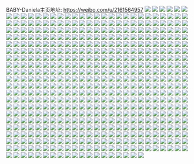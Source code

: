 BABY-Daniela主页地址: https://weibo.com/u/2161564957 
![](https://wx4.sinaimg.cn/mw2000/80d6dd1dly1h9kprncbhsj222b2q8x6p.jpg) 
![](https://wx4.sinaimg.cn/mw2000/80d6dd1dly1h9kprogphtj226y2egx6p.jpg) 
![](https://wx4.sinaimg.cn/mw2000/80d6dd1dly1h9kprlywltj22c03404qq.jpg) 
![](https://wx4.sinaimg.cn/mw2000/80d6dd1dly1h9jvuimbd9j21jc2hh1kz.jpg) 
![](https://wx4.sinaimg.cn/mw2000/80d6dd1dly1h9jvuo6aswj22c03404qr.jpg) 
![](https://wx4.sinaimg.cn/mw2000/80d6dd1dly1h9jvulvihwj22c0340x6r.jpg) 
![](https://wx4.sinaimg.cn/mw2000/80d6dd1dly1h9jvug3ypcj22c03401l0.jpg) 
![](https://wx4.sinaimg.cn/mw2000/80d6dd1dly1h9jvupz8fjj21sc2ds4qq.jpg) 
![](https://wx4.sinaimg.cn/mw2000/80d6dd1dly1h9bunqdn4rj21ob2icqv5.jpg) 
![](https://wx4.sinaimg.cn/mw2000/80d6dd1dly1h9bunpnjfmj21pz2hthdt.jpg) 
![](https://wx4.sinaimg.cn/mw2000/80d6dd1dly1h98wx5kofhj23402c0x6r.jpg) 
![](https://wx4.sinaimg.cn/mw2000/80d6dd1dly1h98wx1d64xj22ax2fhb2a.jpg) 
![](https://wx4.sinaimg.cn/mw2000/80d6dd1dly1h96k9u6llaj233x294b2b.jpg) 
![](https://wx4.sinaimg.cn/mw2000/80d6dd1dly1h96k9vg4vwj223g2et4qq.jpg) 
![](https://wx4.sinaimg.cn/mw2000/80d6dd1dly1h96k9wsnsrj23402c0kjm.jpg) 
![](https://wx4.sinaimg.cn/mw2000/80d6dd1dly1h91gbopx2rj22rs1zex6q.jpg) 
![](https://wx4.sinaimg.cn/mw2000/80d6dd1dly1h91gbqgiygj22ds1sc1ky.jpg) 
![](https://wx4.sinaimg.cn/mw2000/80d6dd1dly1h91gbtxrsdj22ds1sc4qq.jpg) 
![](https://wx4.sinaimg.cn/mw2000/80d6dd1dly1h91gbw68i9j233x2947wj.jpg) 
![](https://wx4.sinaimg.cn/mw2000/80d6dd1dly1h8spqaaz59j21sc2ds4qq.jpg) 
![](https://wx4.sinaimg.cn/mw2000/80d6dd1dly1h8spqb9k7uj23402c04qq.jpg) 
![](https://wx4.sinaimg.cn/mw2000/80d6dd1dly1h8spqck4ovj23402c0hdu.jpg) 
![](https://wx4.sinaimg.cn/mw2000/80d6dd1dly1h8qderiyjjj21by1m27q5.jpg) 
![](https://wx4.sinaimg.cn/mw2000/80d6dd1dly1h8qdeqpflej23402c0kjm.jpg) 
![](https://wx4.sinaimg.cn/mw2000/80d6dd1dly1h8pa8i67mmj23402c04qq.jpg) 
![](https://wx4.sinaimg.cn/mw2000/80d6dd1dly1h8pa8jniw2j23402c0npf.jpg) 
![](https://wx4.sinaimg.cn/mw2000/80d6dd1dly1h8jislpb0mj23402c04qr.jpg) 
![](https://wx4.sinaimg.cn/mw2000/80d6dd1dly1h8jismsmy4j23402c0b2b.jpg) 
![](https://wx4.sinaimg.cn/mw2000/80d6dd1dly1h8jiso4j03j23402c0npf.jpg) 
![](https://wx4.sinaimg.cn/mw2000/80d6dd1dly1h8ip7scpgzj213y182145.jpg) 
![](https://wx4.sinaimg.cn/mw2000/80d6dd1dly1h8doevzsc3j23402c0npf.jpg) 
![](https://wx4.sinaimg.cn/mw2000/80d6dd1dly1h8doetk3f0j23402c0hdv.jpg) 
![](https://wx4.sinaimg.cn/mw2000/80d6dd1dly1h89oy88e8bj20yf13t145.jpg) 
![](https://wx4.sinaimg.cn/mw2000/80d6dd1dly1h89oy8j9c7j20yg12ptiq.jpg) 
![](https://wx4.sinaimg.cn/mw2000/80d6dd1dly1h89oy90g1nj20yi12qk7m.jpg) 
![](https://wx4.sinaimg.cn/mw2000/80d6dd1dly1h7xpejjjdnj23402c07wj.jpg) 
![](https://wx4.sinaimg.cn/mw2000/80d6dd1dly1h7xpeknjhhj234025pe82.jpg) 
![](https://wx4.sinaimg.cn/mw2000/80d6dd1dly1h7xpenvfryj231g2b2x6r.jpg) 
![](https://wx4.sinaimg.cn/mw2000/80d6dd1dly1h7xper37uej23402c0npf.jpg) 
![](https://wx4.sinaimg.cn/mw2000/80d6dd1dly1h7pcr4m5bqj23402c0u11.jpg) 
![](https://wx4.sinaimg.cn/mw2000/80d6dd1dly1h7pcr68x39j21sc2ds4qq.jpg) 
![](https://wx4.sinaimg.cn/mw2000/80d6dd1dly1h7g5csnkxqj224l2fix6p.jpg) 
![](https://wx4.sinaimg.cn/mw2000/80d6dd1dly1h7g5cr76dwj22953181ky.jpg) 
![](https://wx4.sinaimg.cn/mw2000/80d6dd1dly1h7g5cu4hk0j228k2zoti4.jpg) 
![](https://wx4.sinaimg.cn/mw2000/80d6dd1dly1h7g5cvzjuqj229q319gvp.jpg) 
![](https://wx4.sinaimg.cn/mw2000/80d6dd1dly1h7g5cx2p9vj227p2yrkjm.jpg) 
![](https://wx4.sinaimg.cn/mw2000/80d6dd1dly1h7819jg7igj23402c01l0.jpg) 
![](https://wx4.sinaimg.cn/mw2000/80d6dd1dly1h7819gtc5mj23402c0x6r.jpg) 
![](https://wx4.sinaimg.cn/mw2000/80d6dd1dly1h7819i30ibj23402c0ndc.jpg) 
![](https://wx4.sinaimg.cn/mw2000/80d6dd1dly1h72h8a1pznj22tn26wnbb.jpg) 
![](https://wx4.sinaimg.cn/mw2000/80d6dd1dly1h6zymmbsajj230e2aou0y.jpg) 
![](https://wx4.sinaimg.cn/mw2000/80d6dd1dly1h6zymkzyn4j22862shb2a.jpg) 
![](https://wx4.sinaimg.cn/mw2000/80d6dd1dly1h6y8oq84dnj226q2b34qr.jpg) 
![](https://wx4.sinaimg.cn/mw2000/80d6dd1dly1h6y8pm71l1j22c034mhdx.jpg) 
![](https://wx4.sinaimg.cn/mw2000/80d6dd1dly1h6y8pcj6g3j22c034ihdx.jpg) 
![](https://wx4.sinaimg.cn/mw2000/80d6dd1dly1h6y8pqg3i0j22ds1scqv6.jpg) 
![](https://wx4.sinaimg.cn/mw2000/80d6dd1dly1h6y8ojy64nj227c2vlb2c.jpg) 
![](https://wx4.sinaimg.cn/mw2000/80d6dd1dly1h6y8ozhmsqj22ag2xdqv8.jpg) 
![](https://wx4.sinaimg.cn/mw2000/80d6dd1dly1h6y8p5vh3tj22c034qu0z.jpg) 
![](https://wx4.sinaimg.cn/mw2000/80d6dd1dly1h6jqwhetrjj21441hhn7v.jpg) 
![](https://wx4.sinaimg.cn/mw2000/80d6dd1dly1h6jqwh1kucj20v91ao78o.jpg) 
![](https://wx4.sinaimg.cn/mw2000/80d6dd1dly1h606z0f9bdj21do1p0wh2.jpg) 
![](https://wx4.sinaimg.cn/mw2000/80d6dd1dly1h606z117xvj22452phn1i.jpg) 
![](https://wx4.sinaimg.cn/mw2000/80d6dd1dly1h606z1t1mfj23402c07wi.jpg) 
![](https://wx4.sinaimg.cn/mw2000/80d6dd1dly1h534dzkn4qj22ds1schdt.jpg) 
![](https://wx4.sinaimg.cn/mw2000/80d6dd1dly1h534e2tf8hj22ds1sce81.jpg) 
![](https://wx4.sinaimg.cn/mw2000/80d6dd1dly1h534e20i7oj22ds1scnpd.jpg) 
![](https://wx4.sinaimg.cn/mw2000/80d6dd1dly1h534e16wmnj22ds1scqv5.jpg) 
![](https://wx4.sinaimg.cn/mw2000/80d6dd1dly1h52j94jh42j23402c0qv6.jpg) 
![](https://wx4.sinaimg.cn/mw2000/80d6dd1dly1h52j95riioj23402c07wi.jpg) 
![](https://wx4.sinaimg.cn/mw2000/80d6dd1dly1h52j999m1ij220s2yex6q.jpg) 
![](https://wx4.sinaimg.cn/mw2000/80d6dd1dly1h52j92ye0nj23402c07wi.jpg) 
![](https://wx4.sinaimg.cn/mw2000/80d6dd1dly1h4672ve1fkj22ad2rze81.jpg) 
![](https://wx4.sinaimg.cn/mw2000/80d6dd1dly1h4672w52vcj22aq2xanpd.jpg) 
![](https://wx4.sinaimg.cn/mw2000/80d6dd1dly1h3svxqq7q4j225v2zzu0x.jpg) 
![](https://wx4.sinaimg.cn/mw2000/80d6dd1dly1h3svxrvlk9j21sc2dse81.jpg) 
![](https://wx4.sinaimg.cn/mw2000/80d6dd1dly1h3hf9lfjbsj21751n0nfu.jpg) 
![](https://wx4.sinaimg.cn/mw2000/80d6dd1dly1h3hf9noel0j22962s57wi.jpg) 
![](https://wx4.sinaimg.cn/mw2000/80d6dd1dly1h3hf9mbkb4j21zx2owb2a.jpg) 
![](https://wx4.sinaimg.cn/mw2000/80d6dd1dly1h29fb8vzdxj22l526pnpf.jpg) 
![](https://wx4.sinaimg.cn/mw2000/80d6dd1dly1h29fb17q1kj22op2cbb2b.jpg) 
![](https://wx4.sinaimg.cn/mw2000/80d6dd1dly1h29fay3d95j22xn289b2a.jpg) 
![](https://wx4.sinaimg.cn/mw2000/80d6dd1dly1h29fbaw6uaj22202nfx6q.jpg) 
![](https://wx4.sinaimg.cn/mw2000/80d6dd1dly1h29fb47jtkj231129thdu.jpg) 
![](https://wx4.sinaimg.cn/mw2000/80d6dd1dly1h0otk02wkfj22c0340x6q.jpg) 
![](https://wx4.sinaimg.cn/mw2000/80d6dd1dly1h0otjvnrhmj226h26h1kx.jpg) 
![](https://wx4.sinaimg.cn/mw2000/80d6dd1dly1h0otjv2qjij22ol29v4qp.jpg) 
![](https://wx4.sinaimg.cn/mw2000/80d6dd1dly1h0otjyg2dyj23402c0x6q.jpg) 
![](https://wx4.sinaimg.cn/mw2000/80d6dd1dly1h0otjub6hij23402c0kjl.jpg) 
![](https://wx4.sinaimg.cn/mw2000/80d6dd1dly1h0eh12okm5j22bs3401ky.jpg) 
![](https://wx4.sinaimg.cn/mw2000/80d6dd1dly1h0eh13pbqnj22bo3407wi.jpg) 
![](https://wx4.sinaimg.cn/mw2000/80d6dd1dly1h0eh1a85lgj22c0340kjm.jpg) 
![](https://wx4.sinaimg.cn/mw2000/80d6dd1dly1gzog07z38dj23402c0u0y.jpg) 
![](https://wx4.sinaimg.cn/mw2000/80d6dd1dly1gxxgla4omxj222h2cp7wi.jpg) 
![](https://wx4.sinaimg.cn/mw2000/80d6dd1dly1gxxgl8y3stj21nj2yob2a.jpg) 
![](https://wx4.sinaimg.cn/mw2000/80d6dd1dly1gxp15h49isj22kg2ag7wi.jpg) 
![](https://wx4.sinaimg.cn/mw2000/80d6dd1dly1gxp15hqwipj22ol2651ky.jpg) 
![](https://wx4.sinaimg.cn/mw2000/80d6dd1dly1gxp15gis6xj21m42c3b2a.jpg) 
![](https://wx4.sinaimg.cn/mw2000/80d6dd1dly1gwvsq91r1hj23402c0b29.jpg) 
![](https://wx4.sinaimg.cn/mw2000/80d6dd1dly1gwvsq7ex0uj23402c0u0x.jpg) 
![](https://wx4.sinaimg.cn/mw2000/80d6dd1dly1gwvsqbdiq4j23402c0kjm.jpg) 
![](https://wx4.sinaimg.cn/mw2000/80d6dd1dly1gwvsqe1cdpj23402c0b2a.jpg) 
![](https://wx4.sinaimg.cn/mw2000/80d6dd1dly1gwvsq3qti6j22c0340x6p.jpg) 
![](https://wx4.sinaimg.cn/mw2000/80d6dd1dly1gwvsq5tpp1j22c0340kjl.jpg) 
![](https://wx4.sinaimg.cn/mw2000/80d6dd1dly1gw0mxldjq4j225m2b1qv5.jpg) 
![](https://wx4.sinaimg.cn/mw2000/80d6dd1dly1gw0mxis6mkj21l222mu0x.jpg) 
![](https://wx4.sinaimg.cn/mw2000/80d6dd1dly1gw0mxhn4q2j22um1v17wi.jpg) 
![](https://wx4.sinaimg.cn/mw2000/80d6dd1dly1gw0mxjokssj21nz251npe.jpg) 
![](https://wx4.sinaimg.cn/mw2000/80d6dd1dly1gw01k64oazj22qq24ekjm.jpg) 
![](https://wx4.sinaimg.cn/mw2000/002mhHMVly1gvqso443b5j621f2seqv602.jpg) 
![](https://wx4.sinaimg.cn/mw2000/002mhHMVly1gvqsnzojehj614n1i6ask02.jpg) 
![](https://wx4.sinaimg.cn/mw2000/002mhHMVly1gv4u4jtug4j62xe23qnpe02.jpg) 
![](https://wx4.sinaimg.cn/mw2000/002mhHMVly1guzjsedm56j63402c0x6p02.jpg) 
![](https://wx4.sinaimg.cn/mw2000/002mhHMVly1guzjsfq6d4j62c03407wh02.jpg) 
![](https://wx4.sinaimg.cn/mw2000/002mhHMVly1guzjsgkzyij62c0340b2902.jpg) 
![](https://wx4.sinaimg.cn/mw2000/002mhHMVly1guzjsckx80j63402c0u0x02.jpg) 
![](https://wx4.sinaimg.cn/mw2000/002mhHMVly1guzjshuthcj63402c0x6p02.jpg) 
![](https://wx4.sinaimg.cn/mw2000/002mhHMVly1guzjtq5m34j62c02mb7wh02.jpg) 
![](https://wx4.sinaimg.cn/mw2000/002mhHMVly1guwee9pgenj62c02sshdu02.jpg) 
![](https://wx4.sinaimg.cn/mw2000/002mhHMVly1guweegpbrtj62c0340e8302.jpg) 
![](https://wx4.sinaimg.cn/mw2000/002mhHMVly1guweel8o41j62c02tq4qq02.jpg) 
![](https://wx4.sinaimg.cn/mw2000/002mhHMVly1guweepxn77j62c0340npe02.jpg) 
![](https://wx4.sinaimg.cn/mw2000/002mhHMVly1guweexcctuj63402c0b2a02.jpg) 
![](https://wx4.sinaimg.cn/mw2000/002mhHMVly1guweetfg9nj62c034ikjl02.jpg) 
![](https://wx4.sinaimg.cn/mw2000/002mhHMVly1gutbx15gphj627f2m8kjm02.jpg) 
![](https://wx4.sinaimg.cn/mw2000/002mhHMVly1gutbx28pw4j62c03404qr02.jpg) 
![](https://wx4.sinaimg.cn/mw2000/002mhHMVly1guar5112a6j62aq288u0y02.jpg) 
![](https://wx4.sinaimg.cn/mw2000/002mhHMVly1guar5b6qzfj634028nx6s02.jpg) 
![](https://wx4.sinaimg.cn/mw2000/002mhHMVly1guar5eimmbj62ay1jbhdt02.jpg) 
![](https://wx4.sinaimg.cn/mw2000/002mhHMVly1guar5ih31ij633z22nnpe02.jpg) 
![](https://wx4.sinaimg.cn/mw2000/002mhHMVly1guar5l2oo4j62cf1kanpd02.jpg) 
![](https://wx4.sinaimg.cn/mw2000/002mhHMVly1guar5mtt9zj625q25qnpd02.jpg) 
![](https://wx4.sinaimg.cn/mw2000/002mhHMVly1guar5prua6j62by2by7wi02.jpg) 
![](https://wx4.sinaimg.cn/mw2000/002mhHMVly1guar5t44wvj62842zke8202.jpg) 
![](https://wx4.sinaimg.cn/mw2000/002mhHMVly1guar5v87vij63402c0u0x02.jpg) 
![](https://wx4.sinaimg.cn/mw2000/80d6dd1dly1gu3j4id9vjj222k3074qr.jpg) 
![](https://wx4.sinaimg.cn/mw2000/80d6dd1dly1gu3j48z53zj229730a4qr.jpg) 
![](https://wx4.sinaimg.cn/mw2000/80d6dd1dly1gu3j4du7rqj228a2z27wj.jpg) 
![](https://wx4.sinaimg.cn/mw2000/80d6dd1dly1gu3j5boyaej221w2jznpe.jpg) 
![](https://wx4.sinaimg.cn/mw2000/80d6dd1dly1gu3j4pdjntj21o029ju0y.jpg) 
![](https://wx4.sinaimg.cn/mw2000/80d6dd1dly1gu3j4vevgaj22462kc7wk.jpg) 
![](https://wx4.sinaimg.cn/mw2000/80d6dd1dly1gu3j4w7hfdj20u0144nds.jpg) 
![](https://wx4.sinaimg.cn/mw2000/80d6dd1dly1gu3j5p282pj21os2wge81.jpg) 
![](https://wx4.sinaimg.cn/mw2000/80d6dd1dly1gu3j5ma1a8j22c034ex6s.jpg) 
![](https://wx4.sinaimg.cn/mw2000/80d6dd1dly1gts9loq12gj21h621khdt.jpg) 
![](https://wx4.sinaimg.cn/mw2000/80d6dd1dly1gts9lmsxdwj229i2zhx6q.jpg) 
![](https://wx4.sinaimg.cn/mw2000/80d6dd1dly1gts9lo258wj21sy2s9b2a.jpg) 
![](https://wx4.sinaimg.cn/mw2000/80d6dd1dly1gt0jnk2o89j23402c0e83.jpg) 
![](https://wx4.sinaimg.cn/mw2000/80d6dd1dly1gt0jnmfewrj22b11mae81.jpg) 
![](https://wx4.sinaimg.cn/mw2000/80d6dd1dly1gt0jnlsys9j22c729x1ky.jpg) 
![](https://wx4.sinaimg.cn/mw2000/80d6dd1dly1gt0jnqk4huj21hr2157wh.jpg) 
![](https://wx4.sinaimg.cn/mw2000/80d6dd1dly1gt0jnpv9r5j21g81j91iq.jpg) 
![](https://wx4.sinaimg.cn/mw2000/80d6dd1dly1gt0jnopjolj22bk3407wj.jpg) 
![](https://wx4.sinaimg.cn/mw2000/80d6dd1dly1gstlxb71llj21o72c2x6p.jpg) 
![](https://wx4.sinaimg.cn/mw2000/80d6dd1dly1gs6b3q7ebqj22c0340e82.jpg) 
![](https://wx4.sinaimg.cn/mw2000/80d6dd1dly1gs6b40tcr6j22wz2c0kjn.jpg) 
![](https://wx4.sinaimg.cn/mw2000/80d6dd1dly1grsih60iq1j21z72my7wh.jpg) 
![](https://wx4.sinaimg.cn/mw2000/80d6dd1dly1grsih7cjdwj22772xm4qp.jpg) 
![](https://wx4.sinaimg.cn/mw2000/80d6dd1dly1grsih9jefgj227d2xue81.jpg) 
![](https://wx4.sinaimg.cn/mw2000/80d6dd1dly1grsihbd1nuj227k2y34qp.jpg) 
![](https://wx4.sinaimg.cn/mw2000/80d6dd1dly1grfw050vb0j22c02pxhdu.jpg) 
![](https://wx4.sinaimg.cn/mw2000/80d6dd1dly1grdl2vk4s8j20u00u0dkk.jpg) 
![](https://wx4.sinaimg.cn/mw2000/80d6dd1dly1grdl2vdaxsj20u00lcdit.jpg) 
![](https://wx4.sinaimg.cn/mw2000/80d6dd1dly1gr8z7dj0b5j22bq2qq7wi.jpg) 
![](https://wx4.sinaimg.cn/mw2000/80d6dd1dly1gr8z7f4quzj22c02mtb2a.jpg) 
![](https://wx4.sinaimg.cn/mw2000/80d6dd1dly1gr8z7boqeyj22c0340npe.jpg) 
![](https://wx4.sinaimg.cn/mw2000/80d6dd1dly1gr40tbru5hj23402c04qw.jpg) 
![](https://wx4.sinaimg.cn/mw2000/80d6dd1dly1gr40thneatj228d2pyx6q.jpg) 
![](https://wx4.sinaimg.cn/mw2000/80d6dd1dly1gr40te29vjj21xd21bhdt.jpg) 
![](https://wx4.sinaimg.cn/mw2000/80d6dd1dly1gr40td4fetj220327yqv5.jpg) 
![](https://wx4.sinaimg.cn/mw2000/80d6dd1dly1gr40tffshuj22812ev7wi.jpg) 
![](https://wx4.sinaimg.cn/mw2000/80d6dd1dly1gr40t9gqxaj22bm25x4qq.jpg) 
![](https://wx4.sinaimg.cn/mw2000/80d6dd1dly1gqyflelie9j22512paqv5.jpg) 
![](https://wx4.sinaimg.cn/mw2000/80d6dd1dly1gqyfldgb25j22bd2fu4qq.jpg) 
![](https://wx4.sinaimg.cn/mw2000/80d6dd1dly1gq6kn7zafhj21ut337e83.jpg) 
![](https://wx4.sinaimg.cn/mw2000/80d6dd1dly1gq6kn9o4zrj21xd340x6p.jpg) 
![](https://wx4.sinaimg.cn/mw2000/80d6dd1dly1gq6knaowpfj21se2y6qv6.jpg) 
![](https://wx4.sinaimg.cn/mw2000/80d6dd1dly1gq6kn6fijvj22c034eu0z.jpg) 
![](https://wx4.sinaimg.cn/mw2000/80d6dd1dly1gq6knd8zfaj225l33p7wi.jpg) 
![](https://wx4.sinaimg.cn/mw2000/80d6dd1dly1gq6kn2xt9jj21zv3401ky.jpg) 
![](https://wx4.sinaimg.cn/mw2000/80d6dd1dly1gq5f4jadpsj23402c0kjl.jpg) 
![](https://wx4.sinaimg.cn/mw2000/80d6dd1dly1gq5f4hlwnbj211012pgw5.jpg) 
![](https://wx4.sinaimg.cn/mw2000/80d6dd1dly1gq5f4i77yhj20rn0wygv6.jpg) 
![](https://wx4.sinaimg.cn/mw2000/80d6dd1dly1gq5f4hvy5kj214p0qoakh.jpg) 
![](https://wx4.sinaimg.cn/mw2000/80d6dd1dly1gq5f5b2qmgj22c0340npd.jpg) 
![](https://wx4.sinaimg.cn/mw2000/80d6dd1dly1gq5f4ij53mj20u00mijvt.jpg) 
![](https://wx4.sinaimg.cn/mw2000/80d6dd1dly1gpzpgggzmjj223r2rtu10.jpg) 
![](https://wx4.sinaimg.cn/mw2000/80d6dd1dly1gpzpgobfdej226y2oze84.jpg) 
![](https://wx4.sinaimg.cn/mw2000/80d6dd1dly1gpzpgdo677j225v2ornpg.jpg) 
![](https://wx4.sinaimg.cn/mw2000/80d6dd1dly1gpzpgkyjl7j221q2gmx6r.jpg) 
![](https://wx4.sinaimg.cn/mw2000/80d6dd1dly1gpzpgicfw4j21dx1sie82.jpg) 
![](https://wx4.sinaimg.cn/mw2000/80d6dd1dly1gpzpgqg8iij21ny2fwu0y.jpg) 
![](https://wx4.sinaimg.cn/mw2000/80d6dd1dly1gppe9pkd8kj22y12c0b2c.jpg) 
![](https://wx4.sinaimg.cn/mw2000/80d6dd1dly1gppe9ngm3oj211k1jlqn0.jpg) 
![](https://wx4.sinaimg.cn/mw2000/80d6dd1dly1gpb9xxfzokj21ri23yqv5.jpg) 
![](https://wx4.sinaimg.cn/mw2000/80d6dd1dly1gp9qe9vmg4j21sc2dsam0.jpg) 
![](https://wx4.sinaimg.cn/mw2000/80d6dd1dly1gp9qe5qddhj22mf1w8b2c.jpg) 
![](https://wx4.sinaimg.cn/mw2000/80d6dd1dly1gp9qe8moqoj22ds1schdt.jpg) 
![](https://wx4.sinaimg.cn/mw2000/80d6dd1dly1gp9qe7n8wcj234020tx6q.jpg) 
![](https://wx4.sinaimg.cn/mw2000/80d6dd1dly1gp9qebonbpj231q2227wi.jpg) 
![](https://wx4.sinaimg.cn/mw2000/80d6dd1dly1gp9qed3bewj21sc1ti4qp.jpg) 
![](https://wx4.sinaimg.cn/mw2000/80d6dd1dly1gp2b7gruyfj21we1ude81.jpg) 
![](https://wx4.sinaimg.cn/mw2000/80d6dd1dly1goqqdql51hj21ug2c64qq.jpg) 
![](https://wx4.sinaimg.cn/mw2000/80d6dd1dly1goqqdsg4sqj227b2i7x6q.jpg) 
![](https://wx4.sinaimg.cn/mw2000/80d6dd1dly1goqqdoqp4wj21uf1vs7wh.jpg) 
![](https://wx4.sinaimg.cn/mw2000/80d6dd1dly1goqqdtylc6j221s2cc1ky.jpg) 
![](https://wx4.sinaimg.cn/mw2000/80d6dd1dgy1gok8kam1uxj21sc2b6npe.jpg) 
![](https://wx4.sinaimg.cn/mw2000/80d6dd1dgy1gok8kbqkmej22ds1scnpe.jpg) 
![](https://wx4.sinaimg.cn/mw2000/80d6dd1dgy1gok8k92ft4j20yi22o1du.jpg) 
![](https://wx4.sinaimg.cn/mw2000/80d6dd1dly1godhal5t68j22542olnpe.jpg) 
![](https://wx4.sinaimg.cn/mw2000/80d6dd1dly1godham0wjmj21p21qdqv5.jpg) 
![](https://wx4.sinaimg.cn/mw2000/80d6dd1dly1gocw2xrow1j22p12c0e82.jpg) 
![](https://wx4.sinaimg.cn/mw2000/80d6dd1dly1gocw2txw65j22ze26ve82.jpg) 
![](https://wx4.sinaimg.cn/mw2000/80d6dd1dly1gocw2w0up7j23402c0e83.jpg) 
![](https://wx4.sinaimg.cn/mw2000/80d6dd1dly1go6q0pp26aj21400u0thd.jpg) 
![](https://wx4.sinaimg.cn/mw2000/80d6dd1dly1go6q0q7yczj21fc12h7wh.jpg) 
![](https://wx4.sinaimg.cn/mw2000/80d6dd1dly1go6q0r1gfqj21400u0wxn.jpg) 
![](https://wx4.sinaimg.cn/mw2000/80d6dd1dly1gnz0pxna3fj21o0280e85.jpg) 
![](https://wx4.sinaimg.cn/mw2000/80d6dd1dly1gnz0r2thkkj22c0340b2c.jpg) 
![](https://wx4.sinaimg.cn/mw2000/80d6dd1dly1gnwrlwmn90j21sl2hge82.jpg) 
![](https://wx4.sinaimg.cn/mw2000/80d6dd1dly1gnwrlkxpcoj21qr29lkjm.jpg) 
![](https://wx4.sinaimg.cn/mw2000/80d6dd1dly1gnwrlr86bqj21o0280b2a.jpg) 
![](https://wx4.sinaimg.cn/mw2000/80d6dd1dly1gnwrm4ihooj22c0340kjo.jpg) 
![](https://wx4.sinaimg.cn/mw2000/80d6dd1dly1gnwrlhdmnej21th2gtu0y.jpg) 
![](https://wx4.sinaimg.cn/mw2000/80d6dd1dly1gnwro5tr1bj22c03407wj.jpg) 
![](https://wx4.sinaimg.cn/mw2000/80d6dd1dly1gnwmxmtcpsj22c0340x6r.jpg) 
![](https://wx4.sinaimg.cn/mw2000/80d6dd1dly1gnwmxz1g4tj22c03407wj.jpg) 
![](https://wx4.sinaimg.cn/mw2000/80d6dd1dly1gnwmym10spj22c0340qv7.jpg) 
![](https://wx4.sinaimg.cn/mw2000/80d6dd1dly1gnwmy8xdgwj22c0340qv7.jpg) 
![](https://wx4.sinaimg.cn/mw2000/80d6dd1dly1gnwmydo0luj21sc2dshdt.jpg) 
![](https://wx4.sinaimg.cn/mw2000/80d6dd1dly1gnwmyw85k8j22c0340qv7.jpg) 
![](https://wx4.sinaimg.cn/mw2000/80d6dd1dly1gnwmz49sj7j22c0340npe.jpg) 
![](https://wx4.sinaimg.cn/mw2000/80d6dd1dly1gnwmzb756lj22c0340x6q.jpg) 
![](https://wx4.sinaimg.cn/mw2000/80d6dd1dly1gnwn02bkpcj22c0340npf.jpg) 
![](https://wx4.sinaimg.cn/mw2000/80d6dd1dly1gnwn04bac7j22c0340qv6.jpg) 
![](https://wx4.sinaimg.cn/mw2000/80d6dd1dly1gnwmzsysbqj22c0340u0y.jpg) 
![](https://wx4.sinaimg.cn/mw2000/80d6dd1dly1gnwn065rx4j22c0340e82.jpg) 
![](https://wx4.sinaimg.cn/mw2000/80d6dd1dly1gnt6y9vyr0j20yp1ydb29.jpg) 
![](https://wx4.sinaimg.cn/mw2000/80d6dd1dly1gnt6y8yx8hj21ip1qb4qp.jpg) 
![](https://wx4.sinaimg.cn/mw2000/80d6dd1dly1gnt6y7h4r7j21o0287npd.jpg) 
![](https://wx4.sinaimg.cn/mw2000/80d6dd1dly1gnt6y86jhhj2340201e82.jpg) 
![](https://wx4.sinaimg.cn/mw2000/80d6dd1dly1gnt6yrb6esj21xc1g04qq.jpg) 
![](https://wx4.sinaimg.cn/mw2000/80d6dd1dly1gnt6ybwiqnj22c0340hdv.jpg) 
![](https://wx4.sinaimg.cn/mw2000/80d6dd1dly1gn2m8eqi3tj22132tqhdu.jpg) 
![](https://wx4.sinaimg.cn/mw2000/80d6dd1dly1gn2m8fovknj230p22r7wi.jpg) 
![](https://wx4.sinaimg.cn/mw2000/80d6dd1dly1gli0m61789j21p82e4e37.jpg) 
![](https://wx4.sinaimg.cn/mw2000/80d6dd1dly1gli0m6tpgcj224j2wjhdu.jpg) 
![](https://wx4.sinaimg.cn/mw2000/80d6dd1dly1glg5ywuoh1j22702jiqv6.jpg) 
![](https://wx4.sinaimg.cn/mw2000/80d6dd1dly1glg5yxkb1bj220l1wihdt.jpg) 
![](https://wx4.sinaimg.cn/mw2000/80d6dd1dly1gj9yzd6rvkj223v27dnpd.jpg) 
![](https://wx4.sinaimg.cn/mw2000/80d6dd1dly1gib0t1blb1j20u011qwop.jpg) 
![](https://wx4.sinaimg.cn/mw2000/80d6dd1dly1gi9w4k1vm5j20u01vi19g.jpg) 
![](https://wx4.sinaimg.cn/mw2000/80d6dd1dly1gi9w4jldcnj21o0280b2a.jpg) 
![](https://wx4.sinaimg.cn/mw2000/80d6dd1dly1ghkqgd70aaj216o16mqv5.jpg) 
![](https://wx4.sinaimg.cn/mw2000/80d6dd1dly1ghkqggjpw6j216o16mu0x.jpg) 
![](https://wx4.sinaimg.cn/mw2000/80d6dd1dly1ghkqgjv6gvj216o16mu0x.jpg) 
![](https://wx4.sinaimg.cn/mw2000/80d6dd1dly1ghkqgmxtf7j216k0u010k.jpg) 
![](https://wx4.sinaimg.cn/mw2000/80d6dd1dly1ghkqgmcv3tj216o16m4qp.jpg) 
![](https://wx4.sinaimg.cn/mw2000/80d6dd1dly1ghkqg3uhdmj229u1sgqv5.jpg) 
![](https://wx4.sinaimg.cn/mw2000/80d6dd1dly1ghjtzg3wphj21qs2akhdt.jpg) 
![](https://wx4.sinaimg.cn/mw2000/80d6dd1dly1ghjtzeskq1j225d2xs1kz.jpg) 
![](https://wx4.sinaimg.cn/mw2000/80d6dd1dly1ghciloz62uj229u1sgnpd.jpg) 
![](https://wx4.sinaimg.cn/mw2000/80d6dd1dly1gfk4frd1eij21u52a3e81.jpg) 
![](https://wx4.sinaimg.cn/mw2000/80d6dd1dly1gfe1fftpjpj222r2bmqv5.jpg) 
![](https://wx4.sinaimg.cn/mw2000/80d6dd1dly1gfe1fdh4i8j22bh2ickjm.jpg) 
![](https://wx4.sinaimg.cn/mw2000/80d6dd1dly1gezaovg8uij23k02o07wm.jpg) 
![](https://wx4.sinaimg.cn/mw2000/80d6dd1dly1gezaot8a2wj22bq32kb2b.jpg) 
![](https://wx4.sinaimg.cn/mw2000/80d6dd1dly1gevnil1jssj22w92aeu0y.jpg) 
![](https://wx4.sinaimg.cn/mw2000/80d6dd1dly1gevnikayjwj21400p5k3k.jpg) 
![](https://wx4.sinaimg.cn/mw2000/80d6dd1dly1gee9nk4mtuj22b02qu7wj.jpg) 
![](https://wx4.sinaimg.cn/mw2000/80d6dd1dly1gee9nl9psbj21yx2q01ky.jpg) 
![](https://wx4.sinaimg.cn/mw2000/80d6dd1dly1gee9nm623tj22zs1xa1ky.jpg) 
![](https://wx4.sinaimg.cn/mw2000/80d6dd1dly1gee9niztilj22ra23jx6p.jpg) 
![](https://wx4.sinaimg.cn/mw2000/80d6dd1dly1gdfr6ppegnj22c03404qq.jpg) 
![](https://wx4.sinaimg.cn/mw2000/80d6dd1dly1gdfr6r9f0vj22c03404qq.jpg) 
![](https://wx4.sinaimg.cn/mw2000/80d6dd1dly1gdfr6stjb7j22c0340e82.jpg) 
![](https://wx4.sinaimg.cn/mw2000/80d6dd1dly1gdfr6v5x04j23402c0e83.jpg) 
![](https://wx4.sinaimg.cn/mw2000/80d6dd1dly1gdel3w2kaej21o0190e82.jpg) 
![](https://wx4.sinaimg.cn/mw2000/80d6dd1dly1gdel3yufx1j21901o0kjm.jpg) 
![](https://wx4.sinaimg.cn/mw2000/80d6dd1dly1gddc9zljbvj2204299kjl.jpg) 
![](https://wx4.sinaimg.cn/mw2000/80d6dd1dly1gddca0muugj22502yd7wj.jpg) 
![](https://wx4.sinaimg.cn/mw2000/80d6dd1dly1gddc9ytdpyj21tr25lb29.jpg) 
![](https://wx4.sinaimg.cn/mw2000/80d6dd1dly1gd4uk5coykj22ds1scnpd.jpg) 
![](https://wx4.sinaimg.cn/mw2000/80d6dd1dly1gd4uk4v1rjj21sc2dsb29.jpg) 
![](https://wx4.sinaimg.cn/mw2000/80d6dd1dly1gd40qumq8kj23402c07wj.jpg) 
![](https://wx4.sinaimg.cn/mw2000/80d6dd1dly1gd40qw23bpj22b2340npe.jpg) 
![](https://wx4.sinaimg.cn/mw2000/80d6dd1dly1gd19jhu9v9j21o0280kjl.jpg) 
![](https://wx4.sinaimg.cn/mw2000/80d6dd1dly1gd17nzj2mgj211p1eb7w2.jpg) 
![](https://wx4.sinaimg.cn/mw2000/80d6dd1dly1gd17o0dl91j21o0190u0x.jpg) 
![](https://wx4.sinaimg.cn/mw2000/80d6dd1dly1gd17nz4apij21hm1497hm.jpg) 
![](https://wx4.sinaimg.cn/mw2000/80d6dd1dly1gd17o1dqhnj21k5164e81.jpg) 
![](https://wx4.sinaimg.cn/mw2000/80d6dd1dly1gd0t4l4v47j22c0340qv5.jpg) 
![](https://wx4.sinaimg.cn/mw2000/80d6dd1dly1gd0t4ib854j22c0340hdu.jpg) 
![](https://wx4.sinaimg.cn/mw2000/80d6dd1dly1gd0t4n9lb8j23402c0x6p.jpg) 
![](https://wx4.sinaimg.cn/mw2000/80d6dd1dly1gd0t5xbj2ej22c035iqv7.jpg) 
![](https://wx4.sinaimg.cn/mw2000/80d6dd1dly1gd0t5ynj8rj22c03407wh.jpg) 
![](https://wx4.sinaimg.cn/mw2000/80d6dd1dly1gd0t6eu5a4j22402tyx6p.jpg) 
![](https://wx4.sinaimg.cn/mw2000/80d6dd1dly1gbxgscd29ej20rt141wva.jpg) 
![](https://wx4.sinaimg.cn/mw2000/80d6dd1dly1gbxgrt5dcdj22c0340npe.jpg) 
![](https://wx4.sinaimg.cn/mw2000/80d6dd1dly1g7izosz1xlj22c0340hdv.jpg) 
![](https://wx4.sinaimg.cn/mw2000/80d6dd1dly1g7izoz8e8ij22bh340b2a.jpg) 
![](https://wx4.sinaimg.cn/mw2000/80d6dd1dly1g7izoo2485j22c0340hdv.jpg) 
![](https://wx4.sinaimg.cn/mw2000/80d6dd1dly1g5hxvc5ouhj21o0280x6p.jpg) 
![](https://wx4.sinaimg.cn/mw2000/80d6dd1dly1g5hxvg0pz2j21o0280npd.jpg) 
![](https://wx4.sinaimg.cn/mw2000/80d6dd1dly1g5hxvjwnifj21o0280x6p.jpg) 
![](https://wx4.sinaimg.cn/mw2000/80d6dd1dly1g5d9d6nd51j22c0340hdu.jpg) 
![](https://wx4.sinaimg.cn/mw2000/80d6dd1dly1g5d9d8z6p0j21sg2dsb2e.jpg) 
![](https://wx4.sinaimg.cn/mw2000/80d6dd1dly1g46v37kckqj21sc1x7npd.jpg) 
![](https://wx4.sinaimg.cn/mw2000/80d6dd1dly1g46v37xn6xj20u015gtj6.jpg) 
![](https://wx4.sinaimg.cn/mw2000/80d6dd1dly1g46v35vagzj21sg2eohdt.jpg) 
![](https://wx4.sinaimg.cn/mw2000/80d6dd1dly1g46v3920ufj21sc1sckjo.jpg) 
![](https://wx4.sinaimg.cn/mw2000/80d6dd1dly1g46v3aicsaj21sc1scqv8.jpg) 
![](https://wx4.sinaimg.cn/mw2000/80d6dd1dly1g46v3d5x5yj21sc1sc1l3.jpg) 
![](https://wx4.sinaimg.cn/mw2000/80d6dd1dly1g3vt2j6xn7j22yo3y8npg.jpg) 
![](https://wx4.sinaimg.cn/mw2000/80d6dd1dly1g3vt2hqtxkj22402tce83.jpg) 
![](https://wx4.sinaimg.cn/mw2000/80d6dd1dly1g3vt2kw0fwj22402tcnpe.jpg) 
![](https://wx4.sinaimg.cn/mw2000/80d6dd1dly1g3vt2ma8tij22c03404qs.jpg) 
![](https://wx4.sinaimg.cn/mw2000/80d6dd1dly1g3slv6r9rrj22bc3341kx.jpg) 
![](https://wx4.sinaimg.cn/mw2000/80d6dd1dly1g3slv7ddjej21ao2hrqv5.jpg) 
![](https://wx4.sinaimg.cn/mw2000/80d6dd1dly1g3slv8br09j21f22qckjl.jpg) 
![](https://wx4.sinaimg.cn/mw2000/80d6dd1dly1g3slv94apkj21o02807wi.jpg) 
![](https://wx4.sinaimg.cn/mw2000/80d6dd1dly1g3qldtf3grj20qk199ne1.jpg) 
![](https://wx4.sinaimg.cn/mw2000/80d6dd1dly1g3qldvjribj21ao2tchdt.jpg) 
![](https://wx4.sinaimg.cn/mw2000/80d6dd1dly1g3n8bq6541j223z2tyhdt.jpg) 
![](https://wx4.sinaimg.cn/mw2000/80d6dd1dly1g3n8bqmcspj223z2tykiq.jpg) 
![](https://wx4.sinaimg.cn/mw2000/80d6dd1dly1g3n8bpgnb5j223z2ub4ot.jpg) 
![](https://wx4.sinaimg.cn/mw2000/80d6dd1dly1g386cf8b2mj223z2tunpd.jpg) 
![](https://wx4.sinaimg.cn/mw2000/80d6dd1dly1g386ceoahaj22402tcnpd.jpg) 
![](https://wx4.sinaimg.cn/mw2000/80d6dd1dly1g315p04a48j20u00u0qba.jpg) 
![](https://wx4.sinaimg.cn/mw2000/80d6dd1dly1g315p24yyxj22c02c0u0y.jpg) 
![](https://wx4.sinaimg.cn/mw2000/80d6dd1dly1g2yqh7bfp8j21r431ze82.jpg) 
![](https://wx4.sinaimg.cn/mw2000/80d6dd1dly1g2yqh8g974j22b32lmu0x.jpg) 
![](https://wx4.sinaimg.cn/mw2000/80d6dd1dly1g2yqhed7s9j231r24zhdv.jpg) 
![](https://wx4.sinaimg.cn/mw2000/80d6dd1dly1g2yqhh073rj23402b4u0y.jpg) 
![](https://wx4.sinaimg.cn/mw2000/80d6dd1dly1g2yqhk2yolj22c0340kjo.jpg) 
![](https://wx4.sinaimg.cn/mw2000/80d6dd1dly1g2t46191u3j21xg1g44ob.jpg) 
![](https://wx4.sinaimg.cn/mw2000/80d6dd1dly1g2rxdf5l98j22c0340u0y.jpg) 
![](https://wx4.sinaimg.cn/mw2000/80d6dd1dly1g2rxdvv9tzj22c0340hdu.jpg) 
![](https://wx4.sinaimg.cn/mw2000/80d6dd1dly1g2o6if7nvxj21sc2dse81.jpg) 
![](https://wx4.sinaimg.cn/mw2000/80d6dd1dly1g2o6ih06skj21sc2dsu0x.jpg) 
![](https://wx4.sinaimg.cn/mw2000/80d6dd1dly1g24eifm7bij2210340x6p.jpg) 
![](https://wx4.sinaimg.cn/mw2000/80d6dd1dly1g1ug07ryivj20yi22o1ai.jpg) 
![](https://wx4.sinaimg.cn/mw2000/80d6dd1dly1g1tcgb1oxxj23402c0u0x.jpg) 
![](https://wx4.sinaimg.cn/mw2000/80d6dd1dly1g1tcgdjy9lj23402c0x6p.jpg) 
![](https://wx4.sinaimg.cn/mw2000/80d6dd1dly1g1tcgfn89nj22c0340hdu.jpg) 
![](https://wx4.sinaimg.cn/mw2000/80d6dd1dly1g1tcggr4jej22c0340kjm.jpg) 
![](https://wx4.sinaimg.cn/mw2000/80d6dd1dly1g1tcgial8gj22c0340npe.jpg) 
![](https://wx4.sinaimg.cn/mw2000/80d6dd1dly1g1tcgjp43qj22c0340hdu.jpg) 
![](https://wx4.sinaimg.cn/mw2000/80d6dd1dly1g1ryfycedhj22482tqnpd.jpg) 
![](https://wx4.sinaimg.cn/mw2000/80d6dd1dly1g1rykjs5d7j22482tqkjl.jpg) 
![](https://wx4.sinaimg.cn/mw2000/80d6dd1dly1g1quzc8q2pj21o0280b2b.jpg) 
![](https://wx4.sinaimg.cn/mw2000/80d6dd1dly1g1quzi8irej2284340b2e.jpg) 
![](https://wx4.sinaimg.cn/mw2000/80d6dd1dly1g1qv0f4g44j21sc2dsqv7.jpg) 
![](https://wx4.sinaimg.cn/mw2000/80d6dd1dly1g1qv0jrgnqj21o0280npd.jpg) 
![](https://wx4.sinaimg.cn/mw2000/80d6dd1dly1g1qv0m04tdj23402c0u0x.jpg) 
![](https://wx4.sinaimg.cn/mw2000/80d6dd1dly1g1qv0qd930j22c0340kjm.jpg) 
![](https://wx4.sinaimg.cn/mw2000/80d6dd1dly1g1qv30nsirj21sc2ds1kx.jpg) 
![](https://wx4.sinaimg.cn/mw2000/80d6dd1dly1g1qv31gpssj21sc2ds1kx.jpg) 
![](https://wx4.sinaimg.cn/mw2000/80d6dd1dly1g1qv32olnpj22ds1sc4qp.jpg) 
![](https://wx4.sinaimg.cn/mw2000/80d6dd1dly1g1qmo1cy1dj22c0340b2b.jpg) 
![](https://wx4.sinaimg.cn/mw2000/80d6dd1dly1g1qmo2kwwqj22b433e4qq.jpg) 
![](https://wx4.sinaimg.cn/mw2000/80d6dd1dly1g1nj4iv4j8j22bc334u0z.jpg) 
![](https://wx4.sinaimg.cn/mw2000/80d6dd1dly1g1nj4how78j21o027z1ky.jpg) 
![](https://wx4.sinaimg.cn/mw2000/80d6dd1dly1g1jm90tweuj21o01uqnpf.jpg) 
![](https://wx4.sinaimg.cn/mw2000/80d6dd1dly1g1jm9mxl8xj23402c0hdt.jpg) 
![](https://wx4.sinaimg.cn/mw2000/80d6dd1dly1g1jm9wgfkgj21o02807wk.jpg) 
![](https://wx4.sinaimg.cn/mw2000/80d6dd1dly1g1fxfj92ipj22482tq4qp.jpg) 
![](https://wx4.sinaimg.cn/mw2000/80d6dd1dly1g1fxgf3oh8j22c0340b2a.jpg) 
![](https://wx4.sinaimg.cn/mw2000/80d6dd1dly1g1fxggfhb4j22c0340u0x.jpg) 
![](https://wx4.sinaimg.cn/mw2000/80d6dd1dly1g1fxj0srcgj22b32trb2g.jpg) 
![](https://wx4.sinaimg.cn/mw2000/80d6dd1dly1g13w1rui1ij233z2cwqvc.jpg) 
![](https://wx4.sinaimg.cn/mw2000/80d6dd1dly1g13w28h3sij20u0140npd.jpg) 
![](https://wx4.sinaimg.cn/mw2000/80d6dd1dly1g13tms3inij22a13401kx.jpg) 
![](https://wx4.sinaimg.cn/mw2000/80d6dd1dly1g13tmqh0erj22aw2oge88.jpg) 
![](https://wx4.sinaimg.cn/mw2000/80d6dd1dly1g13tmtgo5nj22ap340x6w.jpg) 
![](https://wx4.sinaimg.cn/mw2000/80d6dd1dly1g11ffesu9tj21o12804qs.jpg) 
![](https://wx4.sinaimg.cn/mw2000/80d6dd1dly1g11fjhi466j22bo340b2f.jpg) 
![](https://wx4.sinaimg.cn/mw2000/80d6dd1dly1g0wol5idrij218g1n9wzm.jpg) 
![](https://wx4.sinaimg.cn/mw2000/80d6dd1dly1g0wol6icfuj218g0xcqc7.jpg) 
![](https://wx4.sinaimg.cn/mw2000/80d6dd1dly1g0v620r3m7j218g1n9h8x.jpg) 
![](https://wx4.sinaimg.cn/mw2000/80d6dd1dly1g0v6200whqj20us0oaq5v.jpg) 
![](https://wx4.sinaimg.cn/mw2000/80d6dd1dly1g0v6219h1aj20s60l2aee.jpg) 
![](https://wx4.sinaimg.cn/mw2000/80d6dd1dly1g0uheby4obj21o02801l0.jpg) 
![](https://wx4.sinaimg.cn/mw2000/80d6dd1dly1g0u514w2dmj22472ume86.jpg) 
![](https://wx4.sinaimg.cn/mw2000/80d6dd1dly1g0u517y8yuj22a5340x6v.jpg) 
![](https://wx4.sinaimg.cn/mw2000/80d6dd1dly1g0taxp187tj22c0340hdu.jpg) 
![](https://wx4.sinaimg.cn/mw2000/80d6dd1dly1g0tb923fs5j22ap3401l5.jpg) 
![](https://wx4.sinaimg.cn/mw2000/80d6dd1dly1g0tb95g9krj22ba340x6v.jpg) 
![](https://wx4.sinaimg.cn/mw2000/80d6dd1dly1g0r7o9eebtj21na18hb2a.jpg) 
![](https://wx4.sinaimg.cn/mw2000/80d6dd1dly1g0kpkngk3qj22c0340kjm.jpg) 
![](https://wx4.sinaimg.cn/mw2000/80d6dd1dly1g0h9fjdyexj23402c0u0x.jpg) 
![](https://wx4.sinaimg.cn/mw2000/80d6dd1dly1g0h9fz4lv7j22c0340hdu.jpg) 
![](https://wx4.sinaimg.cn/mw2000/80d6dd1dly1g0clnworywj22c0340u0y.jpg) 
![](https://wx4.sinaimg.cn/mw2000/80d6dd1dly1g0clnxhmnqj23402c01kx.jpg) 
![](https://wx4.sinaimg.cn/mw2000/80d6dd1dly1g0clnz4qjbj22ds1sc7wh.jpg) 
![](https://wx4.sinaimg.cn/mw2000/80d6dd1dly1g0clnzt23kj22ds1scb29.jpg) 
![](https://wx4.sinaimg.cn/mw2000/80d6dd1dly1g0clnvmsikj21sc2dsb29.jpg) 
![](https://wx4.sinaimg.cn/mw2000/80d6dd1dly1g0clo0jrdpj21sc2ds7wh.jpg) 
![](https://wx4.sinaimg.cn/mw2000/80d6dd1dly1g0clo1g4ukj21sc2dsb29.jpg) 
![](https://wx4.sinaimg.cn/mw2000/80d6dd1dly1g0clo2p2mhj21sc2dsb29.jpg) 
![](https://wx4.sinaimg.cn/mw2000/80d6dd1dly1g0clo3s95ej21sc2ds7wh.jpg) 
![](https://wx4.sinaimg.cn/mw2000/80d6dd1dly1g0c2t9c8m5j20u00u0gq2.jpg) 
![](https://wx4.sinaimg.cn/mw2000/80d6dd1dly1g0c2q887koj23402c0hdt.jpg) 
![](https://wx4.sinaimg.cn/mw2000/80d6dd1dly1g0c2qazbt7j22c03404qq.jpg) 
![](https://wx4.sinaimg.cn/mw2000/80d6dd1dly1g0c2qdk0n2j22c0340x6p.jpg) 
![](https://wx4.sinaimg.cn/mw2000/80d6dd1dly1g0c2qiqy87j22am3404qw.jpg) 
![](https://wx4.sinaimg.cn/mw2000/80d6dd1dly1g0bvn7c60gj21400u0qdc.jpg) 
![](https://wx4.sinaimg.cn/mw2000/80d6dd1dly1g0adfnjxemj218g1f34eb.jpg) 
![](https://wx4.sinaimg.cn/mw2000/80d6dd1dly1g09o9vll60j22c0340u0x.jpg) 
![](https://wx4.sinaimg.cn/mw2000/80d6dd1dly1g09o9wjjibj22c0340b2a.jpg) 
![](https://wx4.sinaimg.cn/mw2000/80d6dd1dly1g09o9z2bxsj22c0340x6p.jpg) 
![](https://wx4.sinaimg.cn/mw2000/80d6dd1dly1g0990yrwalj21o027zqva.jpg) 
![](https://wx4.sinaimg.cn/mw2000/80d6dd1dly1g08fubrsxnj21sc2dshdt.jpg) 
![](https://wx4.sinaimg.cn/mw2000/80d6dd1dly1g08fuea9o1j22c0340e82.jpg) 
![](https://wx4.sinaimg.cn/mw2000/80d6dd1dly1g08fufzbjzj21sc2ds4qp.jpg) 
![](https://wx4.sinaimg.cn/mw2000/80d6dd1dly1g080xl9iioj22c02c0hdt.jpg) 
![](https://wx4.sinaimg.cn/mw2000/80d6dd1dly1g080xmia8ij22c0340e82.jpg) 
![](https://wx4.sinaimg.cn/mw2000/80d6dd1dly1g06sl4astjj21o02804qp.jpg) 
![](https://wx4.sinaimg.cn/mw2000/80d6dd1dly1g06sl4v4nfj21o02801kx.jpg) 
![](https://wx4.sinaimg.cn/mw2000/80d6dd1dgy1g064hwelrbj21sc2dsb29.jpg) 
![](https://wx4.sinaimg.cn/mw2000/80d6dd1dgy1g064hxj2jqj21sc2dse81.jpg) 
![](https://wx4.sinaimg.cn/mw2000/80d6dd1dgy1g064hy75udj21sc2dsb29.jpg) 
![](https://wx4.sinaimg.cn/mw2000/80d6dd1dgy1g064hvi8zcj21sc2dsb29.jpg) 
![](https://wx4.sinaimg.cn/mw2000/80d6dd1dgy1g064hzhpbbj21sc2ds4qp.jpg) 
![](https://wx4.sinaimg.cn/mw2000/80d6dd1dgy1g064j6fuz5j21o0280kjl.jpg) 
![](https://wx4.sinaimg.cn/mw2000/80d6dd1dgy1g05qp3ogpwj21o027vx6r.jpg) 
![](https://wx4.sinaimg.cn/mw2000/80d6dd1dgy1g05qp4cv0dj21o027v4qp.jpg) 
![](https://wx4.sinaimg.cn/mw2000/80d6dd1dly1g02tjqfrrgj23402c0u0x.jpg) 
![](https://wx4.sinaimg.cn/mw2000/80d6dd1dly1g01r0tb0jdj23402c01l7.jpg) 
![](https://wx4.sinaimg.cn/mw2000/80d6dd1dly1g01r12nyo5j22br340qvd.jpg) 
![](https://wx4.sinaimg.cn/mw2000/80d6dd1dly1g01r0ediguj22c03401ky.jpg) 
![](https://wx4.sinaimg.cn/mw2000/80d6dd1dly1g00lit31ckj22c03401ky.jpg) 
![](https://wx4.sinaimg.cn/mw2000/80d6dd1dly1g00liuz03fj22c0340npd.jpg) 
![](https://wx4.sinaimg.cn/mw2000/80d6dd1dly1g00liqnv2bj22c0340qv5.jpg) 
![](https://wx4.sinaimg.cn/mw2000/80d6dd1dly1fzuqopfe67j218g1n84nn.jpg) 
![](https://wx4.sinaimg.cn/mw2000/80d6dd1dly1fzuonjslk8j21o0280npg.jpg) 
![](https://wx4.sinaimg.cn/mw2000/80d6dd1dly1fztiyp4x0oj23402c1b2k.jpg) 
![](https://wx4.sinaimg.cn/mw2000/80d6dd1dly1fztiyqsh8qj21o0280hdw.jpg) 
![](https://wx4.sinaimg.cn/mw2000/80d6dd1dly1fztcf501q1j21o02807wk.jpg) 
![](https://wx4.sinaimg.cn/mw2000/80d6dd1dly1fztcf2sstgj21o02807wj.jpg) 
![](https://wx4.sinaimg.cn/mw2000/80d6dd1dly1fzrv93ctypj21o0280qv7.jpg) 
![](https://wx4.sinaimg.cn/mw2000/80d6dd1dly1fzrv97ver7j21o0280qv6.jpg) 
![](https://wx4.sinaimg.cn/mw2000/80d6dd1dly1fzrv8xrf74j21o0280x2m.jpg) 
![](https://wx4.sinaimg.cn/mw2000/80d6dd1dly1fzrbrgkb9nj21o0280kjo.jpg) 
![](https://wx4.sinaimg.cn/mw2000/80d6dd1dly1fzrbrf6ur9j21o0280e83.jpg) 
![](https://wx4.sinaimg.cn/mw2000/80d6dd1dly1fzp0u0jzvlj218g18gwxo.jpg) 
![](https://wx4.sinaimg.cn/mw2000/80d6dd1dly1fzow5v7siqj21o02807wh.jpg) 
![](https://wx4.sinaimg.cn/mw2000/80d6dd1dly1fzorq0x8i4j21o02804p6.jpg) 
![](https://wx4.sinaimg.cn/mw2000/80d6dd1dly1fzorq03672j21o0280hdl.jpg) 
![](https://wx4.sinaimg.cn/mw2000/80d6dd1dly1fzl3y85wzwj218g1o7nbt.jpg) 
![](https://wx4.sinaimg.cn/mw2000/80d6dd1dly1fzedyn5vtyj21o02804qs.jpg) 
![](https://wx4.sinaimg.cn/mw2000/80d6dd1dly1fzedyqdab2j235s35s1kz.jpg) 
![](https://wx4.sinaimg.cn/mw2000/80d6dd1dly1fz1iw8xg9qj21o0280hdw.jpg) 
![](https://wx4.sinaimg.cn/mw2000/80d6dd1dly1fyw2t6l5tmj20ku0rr0xr.jpg) 
![](https://wx4.sinaimg.cn/mw2000/80d6dd1dly1fyw2t8bnwuj20ku0kumzx.jpg) 
![](https://wx4.sinaimg.cn/mw2000/80d6dd1dly1fyw2t375pzj20ku0kuwhp.jpg) 
![](https://wx4.sinaimg.cn/mw2000/80d6dd1dly1fyuvxpc8kej20ku0m1jv2.jpg) 
![](https://wx4.sinaimg.cn/mw2000/80d6dd1dly1fyuvxrdrvsj20ku0rstcl.jpg) 
![](https://wx4.sinaimg.cn/mw2000/80d6dd1dly1fyuvxsmlyoj20ku0wsdlp.jpg) 
![](https://wx4.sinaimg.cn/mw2000/80d6dd1dly1fyr90mh1zxj20qo0zkk3q.jpg) 
![](https://wx4.sinaimg.cn/mw2000/80d6dd1dly1fyky1o5j5wj218g1o8hdu.jpg) 
![](https://wx4.sinaimg.cn/mw2000/80d6dd1dly1fyk8ilnsndj218g1n9kbw.jpg) 
![](https://wx4.sinaimg.cn/mw2000/80d6dd1dly1fyjw7t2hjlj20m80m8jtd.jpg) 
![](https://wx4.sinaimg.cn/mw2000/80d6dd1dly1fyjw8uk8fzj20s60s6n12.jpg) 
![](https://wx4.sinaimg.cn/mw2000/80d6dd1dly1fyjw8ud5o2j20ty12etdu.jpg) 
![](https://wx4.sinaimg.cn/mw2000/80d6dd1dly1fyjw8x4zmrj21o028u4qq.jpg) 
![](https://wx4.sinaimg.cn/mw2000/80d6dd1dly1fyh01xjlnvj21o029kb2d.jpg) 
![](https://wx4.sinaimg.cn/mw2000/80d6dd1dly1fyh01uh7clj218g1n9nau.jpg) 
![](https://wx4.sinaimg.cn/mw2000/80d6dd1dly1fygfbg7ddxj218g1o9awv.jpg) 
![](https://wx4.sinaimg.cn/mw2000/80d6dd1dly1fygfbh2x4gj218g1o8e0y.jpg) 
![](https://wx4.sinaimg.cn/mw2000/80d6dd1dly1fyfgr58wgzj20yi1a0x6q.jpg) 
![](https://wx4.sinaimg.cn/mw2000/80d6dd1dgy1fyeu25oly8j21o0280x46.jpg) 
![](https://wx4.sinaimg.cn/mw2000/80d6dd1dgy1fyeu27rsi6j20y11ftnpd.jpg) 
![](https://wx4.sinaimg.cn/mw2000/80d6dd1dgy1fyeu2caah2j21o02807wj.jpg) 
![](https://wx4.sinaimg.cn/mw2000/80d6dd1dly1fycyrki2h5j218g1n9h58.jpg) 
![](https://wx4.sinaimg.cn/mw2000/80d6dd1dly1fycyrm19zsj218g1n9wzc.jpg) 
![](https://wx4.sinaimg.cn/mw2000/80d6dd1dly1fycyrpgkf9j218g1ounpe.jpg) 
![](https://wx4.sinaimg.cn/mw2000/80d6dd1dly1fybadqp168j21o02801l0.jpg) 
![](https://wx4.sinaimg.cn/mw2000/80d6dd1dly1fya6tn4b3gj218g1n9kg8.jpg) 
![](https://wx4.sinaimg.cn/mw2000/80d6dd1dly1fy0gc2uf8sj21eq280u0z.jpg) 
![](https://wx4.sinaimg.cn/mw2000/80d6dd1dly1fy0gb80cmtj21o0280hdw.jpg) 
![](https://wx4.sinaimg.cn/mw2000/80d6dd1dly1fy08dpr46rj21o0280x6s.jpg) 
![](https://wx4.sinaimg.cn/mw2000/80d6dd1dly1fy08dqcn3tj20u01hc7cv.jpg) 
![](https://wx4.sinaimg.cn/mw2000/80d6dd1dly1fxznbjx43wj21o028mqva.jpg) 
![](https://wx4.sinaimg.cn/mw2000/80d6dd1dly1fxznbmnckmj21o02807wh.jpg) 
![](https://wx4.sinaimg.cn/mw2000/80d6dd1dly1fxznc7y5mfj21o0280x6s.jpg) 
![](https://wx4.sinaimg.cn/mw2000/80d6dd1dly1fxye60pb2pj21qg1qg7wh.jpg) 
![](https://wx4.sinaimg.cn/mw2000/80d6dd1dly1fxye62cszkj21fm2q97wk.jpg) 
![](https://wx4.sinaimg.cn/mw2000/80d6dd1dly1fxv3a4dh00j21w02ioqvb.jpg) 
![](https://wx4.sinaimg.cn/mw2000/80d6dd1dly1fxlaxxdqdrj20yh1gqtdv.jpg) 
![](https://wx4.sinaimg.cn/mw2000/80d6dd1dly1fxlaxxj8k4j20u00u0abv.jpg) 
![](https://wx4.sinaimg.cn/mw2000/80d6dd1dly1fxlaxxq532j20u0140afe.jpg) 
![](https://wx4.sinaimg.cn/mw2000/80d6dd1dly1fxlaxxzjo6j20u00u00zb.jpg) 
![](https://wx4.sinaimg.cn/mw2000/80d6dd1dly1fxknm022dnj20ic0kmtbm.jpg) 
![](https://wx4.sinaimg.cn/mw2000/80d6dd1dly1fxknm08vlaj20hs0vkgqj.jpg) 
![](https://wx4.sinaimg.cn/mw2000/80d6dd1dly1fxknlzm9l3j23402c04qq.jpg) 
![](https://wx4.sinaimg.cn/mw2000/80d6dd1dly1fxknn181ozj21400qo7fq.jpg) 
![](https://wx4.sinaimg.cn/mw2000/80d6dd1dly1fxknn03udrj21900u0wl9.jpg) 
![](https://wx4.sinaimg.cn/mw2000/80d6dd1dly1fxknqrvk5sj20hs0hs0u7.jpg) 
![](https://wx4.sinaimg.cn/mw2000/80d6dd1dly1fxj713zrghj22io1w07wn.jpg) 
![](https://wx4.sinaimg.cn/mw2000/80d6dd1dly1fxgjrkoopqj20ty182n59.jpg) 
![](https://wx4.sinaimg.cn/mw2000/80d6dd1dly1fxgjrpv9blj21sg1sc4qs.jpg) 
![](https://wx4.sinaimg.cn/mw2000/80d6dd1dly1fxgjs3h04nj20yi19w7wi.jpg) 
![](https://wx4.sinaimg.cn/mw2000/80d6dd1dly1fwr8dra3z9j21hc2027wk.jpg) 
![](https://wx4.sinaimg.cn/mw2000/80d6dd1dly1fwqbppab9gj20yi0jex5p.jpg) 
![](https://wx4.sinaimg.cn/mw2000/80d6dd1dly1fwoa87d3nvj20yi1a0x6p.jpg) 
![](https://wx4.sinaimg.cn/mw2000/80d6dd1dly1fwoa95tru6j20yi0pu4qp.jpg) 
![](https://wx4.sinaimg.cn/mw2000/80d6dd1dly1fwnxxe1nmgj20yi0pw4qp.jpg) 
![](https://wx4.sinaimg.cn/mw2000/80d6dd1dly1fwnxxtpphjj21sg2dsb2e.jpg) 
![](https://wx4.sinaimg.cn/mw2000/80d6dd1dly1fwjf5kb2rtj20u013yk34.jpg) 
![](https://wx4.sinaimg.cn/mw2000/80d6dd1dly1fwftuoaei8j20yi0yi4qq.jpg) 
![](https://wx4.sinaimg.cn/mw2000/80d6dd1dly1fwftwky29aj20yi0yikjl.jpg) 
![](https://wx4.sinaimg.cn/mw2000/80d6dd1dly1fw0ghze5f8j21w02ioqvb.jpg) 
![](https://wx4.sinaimg.cn/mw2000/80d6dd1dly1fw0gi4mmtnj21cc1sgx6r.jpg) 
![](https://wx4.sinaimg.cn/mw2000/80d6dd1dly1fw0gi77bpgj22c0340qv5.jpg) 
![](https://wx4.sinaimg.cn/mw2000/80d6dd1dly1fvrhnwbntcj21ho1zku10.jpg) 
![](https://wx4.sinaimg.cn/mw2000/80d6dd1dly1fvobur2w2wj20yi1a0kjl.jpg) 
![](https://wx4.sinaimg.cn/mw2000/80d6dd1dly1fvi7by1jezj21w02io7wp.jpg) 
![](https://wx4.sinaimg.cn/mw2000/80d6dd1dly1fvhl6t7glaj21w02iox6w.jpg) 
![](https://wx4.sinaimg.cn/mw2000/80d6dd1dly1fvblduem0bj21vc2io7wn.jpg) 
![](https://wx4.sinaimg.cn/mw2000/80d6dd1dly1fvbldzxb7yj21551w5u0z.jpg) 
![](https://wx4.sinaimg.cn/mw2000/80d6dd1dly1fv917lhu41j20lc0sgn2j.jpg) 
![](https://wx4.sinaimg.cn/mw2000/80d6dd1dly1fv917l9x7dj20u012a7b2.jpg) 
![](https://wx4.sinaimg.cn/mw2000/80d6dd1dly1fry2bo84u9j22v92v9npd.jpg) 
![](https://wx4.sinaimg.cn/mw2000/80d6dd1dly1fqlesvwz6cj21sg2dse85.jpg) 

